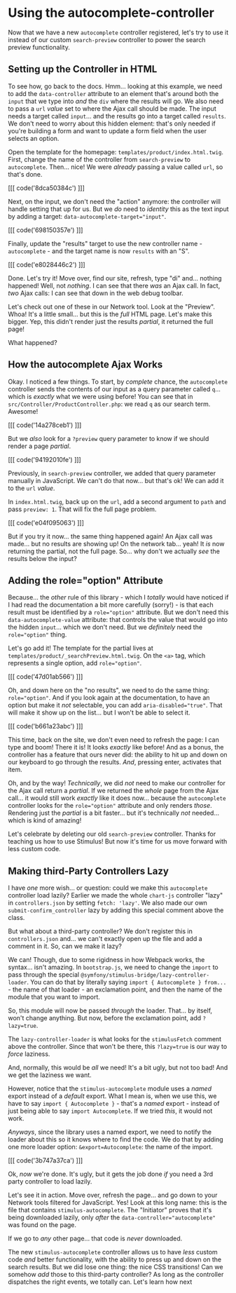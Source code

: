 # Using the autocomplete-controller

Now that we have a new `autocomplete` controller registered, let's try to use it
instead of our custom `search-preview` controller to power the search preview
functionality.

## Setting up the Controller in HTML

To see how, go back to the docs. Hmm... looking at this example, we need to add the
`data-controller` attribute to an element that's around both the `input` that we
type into *and* the `div` where the results will go. We also need to pass a `url`
*value* set to where the Ajax call should be made. The input needs a target called
`input`... and the results go into a target called `results`. We don't need to worry
about this hidden element: that's only needed if you're building a form and want
to update a form field when the user selects an option.

Open the template for the homepage: `templates/product/index.html.twig`. First,
change the name of the controller from `search-preview` to `autocomplete`. Then...
nice! We were *already* passing a value called `url`, so that's done.

[[[ code('8dca50384c') ]]]

Next, on the input, we don't need the "action" anymore: the controller will handle
setting that up for us. But we *do* need to *identity* this as the text input by
adding a target: `data-autocomplete-target="input"`.

[[[ code('698150357e') ]]]

Finally, update the "results" target to use the new controller name - `autocomplete` -
and the target name is now `results` with an "S".

[[[ code('e8028446c2') ]]]

Done. Let's try it! Move over, find our site, refresh, type "di" and... nothing
happened! Well, not *nothing*. I can see that there *was* an Ajax call. In fact,
*two* Ajax calls: I can see that down in the web debug toolbar.

Let's check out one of these in our Network tool. Look at the "Preview". Whoa! It's
a little small... but this is the *full* HTML page. Let's make this bigger. Yep,
this didn't render just the results *partial*, it returned the full page!

What happened?

## How the autocomplete Ajax Works

Okay. I noticed a few things. To start, by *complete* chance, the `autocomplete`
controller sends the contents of our input as a query parameter called `q`... which
is *exactly* what we were using before! You can see that in
`src/Controller/ProductController.php`: we read `q` as our search term. Awesome!

[[[ code('14a278ceb1') ]]]

But we *also* look for a `?preview` query parameter to know if we should render
a page *partial*. 

[[[ code('94192010fe') ]]]

Previously, in `search-preview` controller, we added that query
parameter manually in JavaScript. We can't do that now... but that's ok! We can
add it to the `url` *value*.

In `index.html.twig`, back up on the `url`, add a second argument to `path` and
pass `preview: 1`. That will fix the full page problem.

[[[ code('e04f095063') ]]]

But if you try it now... the same thing happened again! An Ajax call was made...
but no results are showing up! On the network tab... yeah! It *is* now
returning the partial, not the full page. So... why don't we actually *see* the
results below the input?

## Adding the role="option" Attribute

Because... the *other* rule of this library - which I *totally* would have noticed
if I had read the documentation a bit more carefully (sorry!) - is that each result
must be identified by a `role="option"` attribute. But we don't need this
`data-autocomplete-value` attribute: that controls the value that would go into
the hidden `input`... which we don't need. But we *definitely* need the
`role="option"` thing.

Let's go add it! The template for the partial lives at
`templates/product/_searchPreview.html.twig`. On the `<a>` tag, which represents
a single option, add `role="option"`.

[[[ code('47d01ab566') ]]]

Oh, and down here on the "no results", we need to do the same thing: `role="option"`.
And if you look again at the documentation, to have an option but make it *not*
selectable, you can add `aria-disabled="true"`. That will make it show up on the
list... but I won't be able to select it.

[[[ code('b661a23abc') ]]]

This time, back on the site, we don't even need to refresh the page: I can type and
boom! There it is! It looks *exactly* like before! And as a bonus, the controller
has a feature that ours never did: the ability to hit up and down on our keyboard
to go through the results. *And*, pressing enter, activates that item.

Oh, and by the way! *Technically*, we did *not* need to make our controller for
the Ajax call return a *partial*. If we returned the *whole* page from the Ajax
call... it would still work *exactly* like it does now... because the `autocomplete`
controller looks for the `role="option"` attribute and only renders *those*.
Rendering just the *partial* is a bit faster... but it's technically *not* needed...
which is kind of amazing!

Let's celebrate by deleting our old `search-preview` controller. Thanks for teaching
us how to use Stimulus! But now it's time for us move forward with less custom code.

## Making third-Party Controllers Lazy

I have *one* more wish... or question: could we make this `autocomplete` controller
load lazily? Earlier we made the whole `chart-js` controller "lazy" in
`controllers.json` by setting `fetch: 'lazy'`. We also made our own
`submit-confirm_controller` lazy by adding this special comment above the class.

But what about a third-party controller? We don't register this in `controllers.json`
and... we can't exactly open up the file and add a comment in it. So, can we make
it lazy?

We can! Though, due to some rigidness in how Webpack works, the syntax... isn't
amazing. In `bootstrap.js`, we need to change the `import` to pass through the
special `@symfony/stimulus-bridge/lazy-controller-loader`. You can do that by
literally saying `import { Autocomplete } from...` - the name of that loader -
an exclamation point, and then the name of the module that you want to import.

So, this module will now be passed *through* the loader. That... by itself, won't
change anything. But now, before the exclamation point, add `?lazy=true`.

The `lazy-controller-loader` is what looks for the `stimulusFetch` comment above
the controller. Since that won't be there, this `?lazy=true` is our way to *force*
laziness.

And, normally, this would be *all* we need! It's a bit ugly, but not too bad!
And we get the laziness we want.

However, notice that the `stimulus-autocomplete` module uses a *named* export
instead of a *default* export. What I mean is, when we use this, we have to say
`import { Autocomplete }` - that's a *named* export - instead of just being able
to say `import Autocomplete`. If we tried *this*, it would not work.

*Anyways*, since the library uses a named export, we need to notify the loader
about this so it knows where to find the code. We do that by adding one more loader
option: `&export=Autocomplete`: the name of the import.

[[[ code('3b747a37ca') ]]]

Ok, *now* we're done. It's ugly, but it gets the job done *if* you need a 3rd
party controller to load lazily.

Let's see it in action. Move over, refresh the page... and go down to your Network
tools filtered for JavaScript. Yes! Look at this long name: this is the file that
contains `stimulus-autocomplete`. The "Initiator" proves that it's being downloaded
lazily, only *after* the `data-controller="autocomplete"` was found on the page.

If we go to *any* other page... that code is *never* downloaded.

The new `stimulus-autocomplete` controller allows us to have *less* custom code
*and* better functionality, with the ability to press up and down on the search
results. But we did lose one thing: the nice CSS transitions! Can we somehow *add*
those to this third-party controller? As long as the controller dispatches the right
events, we totally can. Let's learn how next
